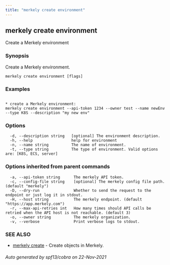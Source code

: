 ```yaml
---
title: "merkely create environment"
---
```


## merkely create environment

Create a Merkely environment

### Synopsis


Create a Merkely environment.


```
merkely create environment [flags]
```

### Examples

```

* create a Merkely environment:
merkely create environment --api-token 1234 --owner test --name newEnv --type K8S --description "my new env"

```

### Options

```
  -d, --description string   [optional] The environment description.
  -h, --help                 help for environment
  -n, --name string          The name of environment.
  -t, --type string          The type of environment. Valid options are: [K8S, ECS, server]
```

### Options inherited from parent commands

```
  -a, --api-token string      The merkely API token.
  -c, --config-file string    [optional] The merkely config file path. (default "merkely")
  -D, --dry-run               Whether to send the request to the endpoint or just log it in stdout.
  -H, --host string           The merkely endpoint. (default "https://app.merkely.com")
  -r, --max-api-retries int   How many times should API calls be retried when the API host is not reachable. (default 3)
  -o, --owner string          The merkely organization.
  -v, --verbose               Print verbose logs to stdout.
```

### SEE ALSO

* [merkely create](merkely_create.md)	 - Create objects in Merkely.

###### Auto generated by spf13/cobra on 22-Nov-2021
